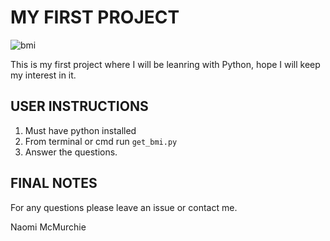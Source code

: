# MY FIRST PROJECT

![bmi](http://s.newsweek.com/sites/www.newsweek.com/files/styles/feature/public/2017/05/11/bmi.jpg)

This is my first project where I will be leanring with Python, hope I will keep my interest in it.


## USER INSTRUCTIONS

1. Must have python installed
2. From terminal or cmd run `get_bmi.py`
3. Answer the questions.




## FINAL NOTES

For any questions please leave an issue or contact me. 

Naomi McMurchie